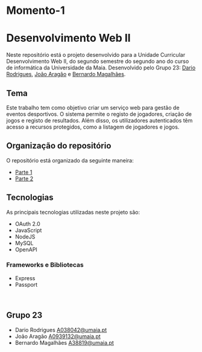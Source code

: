 # Momento-1

# Desenvolvimento Web II

Neste repositório está o projeto desenvolvido para a Unidade Curricular Desenvolvimento Web II, do segundo semestre do segundo ano do curso de informática da Universidade da Maia. Desenvolvido pelo Grupo 23: [Dario Rodrigues](mailto:A038042@umaia.pt), [João Aragão](mailto:A0939132@umaia.pt) e [Bernardo Magalhães](mailto:A38819@umaia.pt).

## Tema

Este trabalho tem como objetivo criar um serviço web para gestão de eventos desportivos. O sistema permite o registo de jogadores, criação de jogos e registo de resultados. Além disso, os utilizadores autenticados têm acesso a recursos protegidos, como a listagem de jogadores e jogos.

## Organização do repositório

O repositório está organizado da seguinte maneira:
* [Parte 1](parte1)
* [Parte 2](parte2)

## Tecnologias

As principais tecnologias utilizadas neste projeto são:
* OAuth 2.0
* JavaScript
* NodeJS
* MySQL
* OpenAPI

### Frameworks e Bibliotecas

* Express
* Passport

<br>

## Grupo 23
* Dario Rodrigues [A038042@umaia.pt](mailto:A038042@umaia.pt)
* João Aragão [A0939132@umaia.pt](mailto:A0939132@umaia.pt)
* Bernardo Magalhães [A38819@umaia.pt](mailto:A38819@umaia.pt)